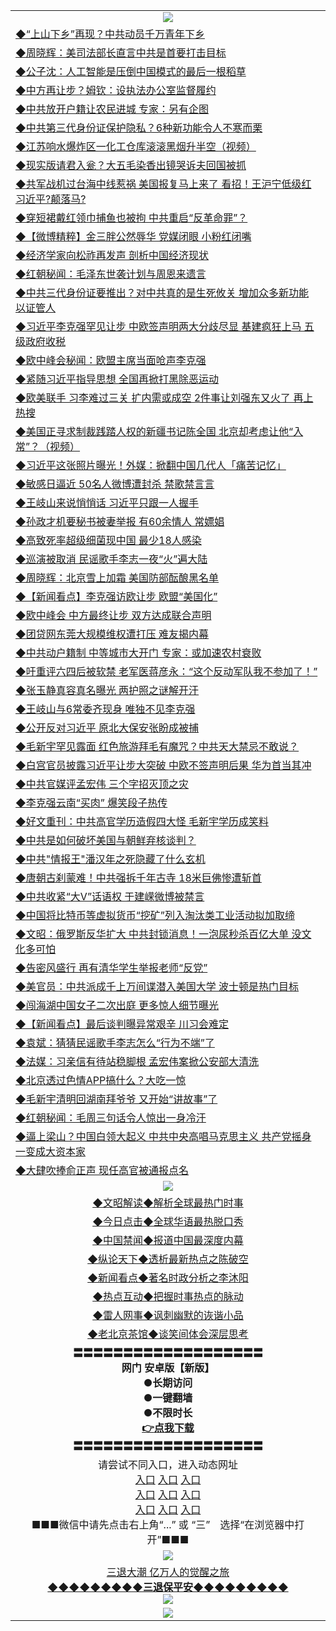 <table>
  <tr>
    <td align=center><img src="https://github.com/gyhhx/image-upload/blob/master/yaowen.jpg" /></td>
  </tr>
  <tr>
<td align=left>
<a href="https://ctbtfdoocixoa.global.ssl.fastly.net/oo.aspx?name=c1027957&key=ofejcfaxcltk&from=gy">◆“上山下乡”再现？中共动员千万青年下乡</a><br/></td>
  </tr>
  <tr>
<td align=left>
<a href="https://ctbtfdoocixoa.global.ssl.fastly.net/oo.aspx?name=c1027990&key=ofejcfaxcltk&from=gy">◆周晓辉：美司法部长直言中共是首要打击目标</a><br/></td>
 </tr>
  <tr>
<td align=left>
<a href="http://ctbtfdoocixoa.global.ssl.fastly.net/oo.aspx?name=c1027958&key=ofejcfaxcltk&from=gy">◆公子沈：人工智能是压倒中国模式的最后一根稻草</a><br/></td>
 </tr>
   <tr>
<td align=left>
<a href="http://ctbtfdoocixoa.global.ssl.fastly.net/oo.aspx?name=c1027996&key=ofejcfaxcltk&from=gy">◆中方再让步？姆钦：设执法办公室监督履约</a><br/></td>
   </tr> 
  <tr>
<td align=left>
<a href="http://ctbtfdoocixoa.global.ssl.fastly.net/oo.aspx?name=c1027981&key=ofejcfaxcltk&from=gy">◆中共放开户籍让农民进城 专家：另有企图</a><br/></td>
  </tr> 
 <tr>
<td align=left>
<a href="http://ctbtfdoocixoa.global.ssl.fastly.net/oo.aspx?name=c1028025&key=ofejcfaxcltk&from=gy">◆中共第三代身份证保护隐私？6种新功能令人不寒而栗</a><br/>
</td>
   </tr>
 <tr>
<td align=left>
<a href="http://ctbtfdoocixoa.global.ssl.fastly.net/oo.aspx?name=c1027881&key=ofejcfaxcltk&from=gy">◆江苏响水爆炸区一化工仓库滚滚黑烟升半空（视频）</a><br/>
</td>
   </tr>
 <tr>
<td align=left>
<a href="http://ctbtfdoocixoa.global.ssl.fastly.net/oo.aspx?name=c1027995&key=ofejcfaxcltk&from=gy">◆现实版请君入瓮？大五毛染香出镜哭诉夫回国被抓</a><br/></td>
  </tr>
  <tr>
<td align=left>
<a href="http://ctbtfdoocixoa.global.ssl.fastly.net/oo.aspx?name=c1027885&key=ofejcfaxcltk&from=gy">◆共军战机过台海中线惹祸 美国报复马上来了 看招！王沪宁低级红习近平?颠落马?</a><br/></td>
 </tr>
   <tr>
<td align=left>
<a href="http://ctbtfdoocixoa.global.ssl.fastly.net/oo.aspx?name=c1027854&key=ofejcfaxcltk&from=gy">◆穿短裙戴红领巾捕鱼也被拘 中共重启“反革命罪”？</a><br/>
</td>
   </tr>
 <tr>
<td align=left>
<a href="http://ctbtfdoocixoa.global.ssl.fastly.net/oo.aspx?name=c1027752&key=ofejcfaxcltk&from=gy">◆【微博精粹】金三胖公然辱华 党媒闭眼 小粉红闭嘴</a><br/></td>
  </tr>
  <tr>
<td align=left>
<a href="http://ctbtfdoocixoa.global.ssl.fastly.net/oo.aspx?name=c1027887&key=ofejcfaxcltk&from=gy">◆经济学家向松祚再发声 剖析中国经济现状</a><br/></td>
 </tr>
  <tr>
<td align=left>
<a href="http://ctbtfdoocixoa.global.ssl.fastly.net/oo.aspx?name=c1022899&key=ofejcfaxcltk&from=gy">◆红朝秘闻：毛泽东世袭计划与周恩来遗言</a><br/></td>
 </tr>
   <tr>
<td align=left>
<a href="http://ctbtfdoocixoa.global.ssl.fastly.net/oo.aspx?name=c1027886&key=ofejcfaxcltk&from=gy">◆中共三代身份证要推出？对中共真的是生死攸关 增加众多新功能 以证管人</a><br/></td>
   </tr> 
  <tr>
<td align=left>
<a href="http://ctbtfdoocixoa.global.ssl.fastly.net/oo.aspx?name=c1027888&key=ofejcfaxcltk&from=gy">◆习近平李克强罕见让步 中欧签声明两大分歧尽显 基建疯狂上马 五级政府收税</a><br/></td>
  </tr> 
 <tr>
<td align=left>
<a href="http://ctbtfdoocixoa.global.ssl.fastly.net/oo.aspx?name=c1027892&key=ofejcfaxcltk&from=gy">◆欧中峰会秘闻：欧盟主席当面呛声李克强</a><br/>
</td>
   </tr>
 <tr>
<td align=left>
<a href="http://ctbtfdoocixoa.global.ssl.fastly.net/oo.aspx?name=c1027970&key=ofejcfaxcltk&from=gy">◆紧随习近平指导思想 全国再掀打黑除恶运动</a><br/>
</td>
   </tr>
 <tr>
<td align=left>
<a href="http://ctbtfdoocixoa.global.ssl.fastly.net/oo.aspx?name=c1027883&key=ofejcfaxcltk&from=gy">◆欧美联手 习李难过三关 扩内需或成空 2件事让刘强东又火了 再上热搜</a><br/></td>
  </tr>
  <tr>
<td align=left>
<a href="http://ctbtfdoocixoa.global.ssl.fastly.net/oo.aspx?name=c1027836&key=ofejcfaxcltk&from=gy">◆美国正寻求制裁践踏人权的新疆书记陈全国 北京却考虑让他“入常”？（视频）</a><br/></td>
 </tr>
   <tr>
<td align=left>
<a href="http://ctbtfdoocixoa.global.ssl.fastly.net/oo.aspx?name=c1028029&key=ofejcfaxcltk&from=gy">◆习近平这张照片曝光！外媒：掀翻中国几代人「痛苦记忆」</a><br/>
</td>
   </tr>
 <tr>
<td align=left>
<a href="http://ctbtfdoocixoa.global.ssl.fastly.net/oo.aspx?name=c1027895&key=ofejcfaxcltk&from=gy">◆敏感日逼近 50名人微博遭封杀 禁歌禁言言</a><br/>
</td>
   </tr>
<tr>
<td align=left>
<a href="https://ctbtfdoocixoa.global.ssl.fastly.net/oo.aspx?name=c1028076&key=ofejcfaxcltk&from=gy">◆王岐山来说悄悄话 习近平只跟一人握手</a><br/>
</td>       
  <tr>
<td align=left>
<a href="https://ctbtfdoocixoa.global.ssl.fastly.net/oo.aspx?name=c1027634&key=ofejcfaxcltk&from=gy">◆孙政才机要秘书被妻举报 有60余情人 常嫖娼</a><br/></td>
  </tr>
  <tr>
<td align=left>
<a href="https://ctbtfdoocixoa.global.ssl.fastly.net/oo.aspx?name=c1027651&key=ofejcfaxcltk&from=gy">◆高致死率超级细菌现中国 最少18人感染</a><br/></td>
 </tr>
  <tr>
<td align=left>
<a href="http://ctbtfdoocixoa.global.ssl.fastly.net/oo.aspx?name=c1027682&key=ofejcfaxcltk&from=gy">◆巡演被取消 民谣歌手李志一夜“火”遍大陆</a><br/></td>
 </tr>
   <tr>
<td align=left>
<a href="http://ctbtfdoocixoa.global.ssl.fastly.net/oo.aspx?name=c1027653&key=ofejcfaxcltk&from=gy">◆周晓辉：北京雪上加霜 美国防部酝酿黑名单</a><br/></td>
   </tr> 
  <tr>
<td align=left>
<a href="http://ctbtfdoocixoa.global.ssl.fastly.net/oo.aspx?name=c1027643&key=ofejcfaxcltk&from=gy">◆【新闻看点】李克强访欧让步 欧盟“美国化”</a><br/></td>
  </tr> 
 <tr>
<td align=left>
<a href="http://ctbtfdoocixoa.global.ssl.fastly.net/oo.aspx?name=c1027599&key=ofejcfaxcltk&from=gy">◆欧中峰会 中方最终让步 双方达成联合声明</a><br/>
</td>
   </tr>
 <tr>
<td align=left>
<a href="http://ctbtfdoocixoa.global.ssl.fastly.net/oo.aspx?name=c1027568&key=ofejcfaxcltk&from=gy">◆团贷网东莞大规模维权遭打压 难友揭内幕</a><br/>
</td>
   </tr>
 <tr>
<td align=left>
<a href="http://ctbtfdoocixoa.global.ssl.fastly.net/oo.aspx?name=c1027718&key=ofejcfaxcltk&from=gy">◆中共动户籍制 中等城市大开门 专家：或加速农村衰败</a><br/></td>
  </tr>
  <tr>
<td align=left>
<a href="http://ctbtfdoocixoa.global.ssl.fastly.net/oo.aspx?name=c1027571&key=ofejcfaxcltk&from=gy">◆吁重评六四后被软禁 老军医蒋彦永：“这个反动军队我不参加了！”</a><br/></td>
 </tr>
   <tr>
<td align=left>
<a href="http://ctbtfdoocixoa.global.ssl.fastly.net/oo.aspx?name=c1027700&key=ofejcfaxcltk&from=gy">◆张玉静真容真名曝光 两护照之谜解开汗</a><br/>
</td>
   </tr>
 <tr>
<td align=left>
<a href="http://ctbtfdoocixoa.global.ssl.fastly.net/oo.aspx?name=c1027628&key=ofejcfaxcltk&from=gy">◆王岐山与6常委齐现身 唯独不见李克强</a><br/></td>
  </tr>
  <tr>
<td align=left>
<a href="http://ctbtfdoocixoa.global.ssl.fastly.net/oo.aspx?name=c1027420&key=ofejcfaxcltk&from=gy">◆公开反对习近平 原北大保安张盼成被捕</a><br/></td>
 </tr>
  <tr>
<td align=left>
<a href="http://ctbtfdoocixoa.global.ssl.fastly.net/oo.aspx?name=c1027575&key=ofejcfaxcltk&from=gy">◆毛新宇罕见露面 红色旅游拜毛有魔咒？中共天大禁忌不敢说？</a><br/></td>
 </tr>
   <tr>
<td align=left>
<a href="http://ctbtfdoocixoa.global.ssl.fastly.net/oo.aspx?name=c1027564&key=ofejcfaxcltk&from=gy">◆白宫官员披露习近平让步大突破 中欧不签声明后果 华为首当其冲</a><br/></td>
   </tr> 
  <tr>
<td align=left>
<a href="http://ctbtfdoocixoa.global.ssl.fastly.net/oo.aspx?name=c1027499&key=ofejcfaxcltk&from=gy">◆中共官媒评孟宏伟 三个字招灭顶之灾</a><br/></td>
  </tr> 
 <tr>
<td align=left>
<a href="http://ctbtfdoocixoa.global.ssl.fastly.net/oo.aspx?name=c1027377&key=ofejcfaxcltk&from=gy">◆李克强云南“买肉” 爆笑段子热传</a><br/>
</td>
   </tr>
 <tr>
<td align=left>
<a href="http://ctbtfdoocixoa.global.ssl.fastly.net/oo.aspx?name=c1027693&key=ofejcfaxcltk&from=gy">◆好文重刊：中共高官学历造假四大怪 毛新宇学历成笑料</a><br/>
</td>
   </tr>
 <tr>
<td align=left>
<a href="http://ctbtfdoocixoa.global.ssl.fastly.net/oo.aspx?name=c1027685&key=ofejcfaxcltk&from=gy">◆中共是如何破坏美国与朝鲜弃核谈判？</a><br/></td>
  </tr>
  <tr>
<td align=left>
<a href="http://ctbtfdoocixoa.global.ssl.fastly.net/oo.aspx?name=c1027546&key=ofejcfaxcltk&from=gy">◆中共"情报王"潘汉年之死隐藏了什么玄机</a><br/></td>
 </tr>
   <tr>
<td align=left>
<a href="http://ctbtfdoocixoa.global.ssl.fastly.net/oo.aspx?name=c1027590&key=ofejcfaxcltk&from=gy">◆唐朝古刹蒙难！中共强拆千年古寺 18米巨佛惨遭斩首</a><br/>
</td>
   </tr>
 <tr>
<td align=left>
<a href="http://ctbtfdoocixoa.global.ssl.fastly.net/oo.aspx?name=c1027681&key=ofejcfaxcltk&from=gy">◆中共收紧“大V”话语权 于建嵘微博被禁言</a><br/>
</td>
   </tr>
<tr>
<td align=left>
<a href="https://ctbtfdoocixoa.global.ssl.fastly.net/oo.aspx?name=c1027597&key=ofejcfaxcltk&from=gy">◆中国将比特币等虚拟货币“挖矿”列入淘汰类工业活动拟加取缔</a><br/>
</td>       
  <tr>
<td align=left>
<a href="https://ctbtfdoocixoa.global.ssl.fastly.net/oo.aspx?name=c1027409&key=ofejcfaxcltk&from=gy">◆文昭：俄罗斯反华扩大 中共封锁消息！一泡尿秒杀百亿大单 没文化多可怕</a><br/></td>
  </tr>
  <tr>
<td align=left>
<a href="https://ctbtfdoocixoa.global.ssl.fastly.net/oo.aspx?name=c1027193&key=ofejcfaxcltk&from=gy">◆告密风盛行 再有清华学生举报老师“反党”</a><br/></td>
 </tr>
  <tr>
<td align=left>
<a href="http://ctbtfdoocixoa.global.ssl.fastly.net/oo.aspx?name=c1027364&key=ofejcfaxcltk&from=gy">◆美官员：中共派成千上万间谍潜入美国大学 波士顿是热门目标</a><br/></td>
 </tr>
   <tr>
<td align=left>
<a href="http://ctbtfdoocixoa.global.ssl.fastly.net/oo.aspx?name=c1027356&key=ofejcfaxcltk&from=gy">◆闯海湖中国女子二次出庭 更多惊人细节曝光</a><br/></td>
   </tr> 
  <tr>
<td align=left>
<a href="http://ctbtfdoocixoa.global.ssl.fastly.net/oo.aspx?name=c1027284&key=ofejcfaxcltk&from=gy">◆【新闻看点】最后谈判曝异常艰辛 川习会难定</a><br/></td>
  </tr> 
 <tr>
<td align=left>
<a href="http://ctbtfdoocixoa.global.ssl.fastly.net/oo.aspx?name=c1027203&key=ofejcfaxcltk&from=gy">◆袁斌：猜猜民谣歌手李志怎么“行为不端”了</a><br/>
</td>
   </tr>
 <tr>
<td align=left>
<a href="http://ctbtfdoocixoa.global.ssl.fastly.net/oo.aspx?name=c1027145&key=ofejcfaxcltk&from=gy">◆法媒：习亲信有待站稳脚根 孟宏伟案掀公安部大清洗</a><br/>
</td>
   </tr>
 <tr>
<td align=left>
<a href="http://ctbtfdoocixoa.global.ssl.fastly.net/oo.aspx?name=c1027251&key=ofejcfaxcltk&from=gy">◆北京透过色情APP搞什么？大吃一惊</a><br/></td>
  </tr>
  <tr>
<td align=left>
<a href="http://ctbtfdoocixoa.global.ssl.fastly.net/oo.aspx?name=c1027245&key=ofejcfaxcltk&from=gy">◆毛新宇清明回湖南拜爷爷 又开始“讲故事”了</a><br/></td>
 </tr>
   <tr>
<td align=left>
<a href="http://ctbtfdoocixoa.global.ssl.fastly.net/oo.aspx?name=c1027151&key=ofejcfaxcltk&from=gy">◆红朝秘闻：毛周三句话令人惊出一身冷汗</a><br/>
</td>
   </tr>
 <tr>
<td align=left>
<a href="http://ctbtfdoocixoa.global.ssl.fastly.net/oo.aspx?name=c1027250&key=ofejcfaxcltk&from=gy">◆逼上梁山？中国白领大起义 中共中央高唱马克思主义 共产党摇身一变成大资本家</a><br/></td>
  </tr>
  <tr>
<td align=left>
<a href="http://ctbtfdoocixoa.global.ssl.fastly.net/oo.aspx?name=c1027384&key=ofejcfaxcltk&from=gy">◆大肆吹捧俞正声 现任高官被通报点名</a><br/></td>
 </tr>
 <tr>
    <td align=center><img src="https://github.com/gyhhx/image-upload/blob/master/ogate-c.JPG" /></td>
  </tr>
  <tr>
   <td align=center>
<a href="http://ctbtfdoocixoa.global.ssl.fastly.net/oo.aspx?name=c816857&key=ofejcfaxcltk&from=gy&tag=9973110">◆文昭解读◆解析全球最热门时事</a><br/>
    </td>
  </tr>
   <tr>
   <td align=center> 
<a href="http://ctbtfdoocixoa.global.ssl.fastly.net/oo.aspx?name=c816850&key=ofejcfaxcltk&from=gy&tag=9877">◆今日点击◆全球华语最热脱口秀</a><br/>
    </td>
  </tr>
  <tr>
  <td align=center>
<a href="http://ctbtfdoocixoa.global.ssl.fastly.net/oo.aspx?name=c816860&key=ofejcfaxcltk&from=gy&tag=99733110">◆中国禁闻◆报道中国最深度内幕</a><br/>
   </tr>
  <tr>
     <td align=center>
<a href="http://ctbtfdoocixoa.global.ssl.fastly.net/oo.aspx?name=c816855&key=ofejcfaxcltk&from=gy&tag=997110">◆纵论天下◆透析最新热点之陈破空</a><br/>
   </tr>
   <tr>
      <td align=center>
<a href="http://ctbtfdoocixoa.global.ssl.fastly.net/oo.aspx?name=c838308&key=ofejcfaxcltk&from=gy&tag=9973110">◆新闻看点◆著名时政分析之李沐阳</a><br/>
   </tr>
   <tr>
     <td align=center>
<a href="http://ctbtfdoocixoa.global.ssl.fastly.net/oo.aspx?name=c816852&key=ofejcfaxcltk&from=gy&tag=9733110">◆热点互动◆把握时事热点的脉动</a><br/>
   </tr>
   <tr>
      <td align=center>
<a href="http://ctbtfdoocixoa.global.ssl.fastly.net/oo.aspx?name=c816694&key=ofejcfaxcltk&from=gy&tag=93310">◆雷人网事◆讽刺幽默的诙谐小品</a><br/>
   </tr>
   <tr>
    <td align=center>
<a href="http://ctbtfdoocixoa.global.ssl.fastly.net/oo.aspx?name=c816650&key=ofejcfaxcltk&from=gy&tag=9973110">◆老北京茶馆◆谈笑间体会深层思考</a><br/>
   </tr>
  <tr>
    <td align=center>
 <b>〓〓〓〓〓〓〓〓〓〓〓〓〓〓〓〓〓〓〓<br/>网门 安卓版【新版】<br/> ●长期访问<br/> ●一键翻墙<br/>  ●不限时长<br/> 
 <a href="https://share.weiyun.com/5K7U2P5">👉<b>点我下载</a><br/>〓〓〓〓〓〓〓〓〓〓〓〓〓〓〓〓〓〓〓<br/>
    </td>
    </tr>
   <tr>
    <td align=center>请尝试不同入口，进入动态网址<br/>
      <a href="https://s3.us-east-2.amazonaws.com/ogateo/show.htm">入口</a>
      <a href="https://s3.ca-central-1.amazonaws.com/ogatec/show.htm">入口</a>
      <a href="https://s3.ap-southeast-2.amazonaws.com/ogatey/show.htm">入口</a><br/>
      <a href="https://s3.ap-northeast-2.amazonaws.com/ogates/show.htm">入口</a>
      <a href="https://s3.eu-central-1.amazonaws.com/ogatef/show.htm">入口</a>
      <a href="https://s3.ap-south-1.amazonaws.com/ogatem/show.htm">入口</a><br/>
      <a href="https://s3-us-west-1.amazonaws.com/ogaten/show.htm">入口</a>
      <a href="https://s3.eu-west-2.amazonaws.com/ogatel/show.htm">入口</a>
      <a href="https://s3.ap-northeast-1.amazonaws.com/ogatet/show.htm">入口</a><br/>
      ■■■微信中请先点击右上角“...” 或 “三”　选择“在浏览器中打开”■■■<b><br/>
    </td>
  </tr>
  <tr>
    <td align=center><img src="https://github.com/gyhhx/image-upload/blob/master/3.jpg" /> </td>
</tr>
  <tr>  
  <td align=center>
  <a href="http://ctbtfdoocixoa.global.ssl.fastly.net/oo.aspx?name=c894205&key=ofejcfaxcltk&from=gy&tag=9973110">三退大潮 亿万人的觉醒之旅</a><br/>
      <a href="http://ctbtfdoocixoa.global.ssl.fastly.net/oo.aspx?name=ogQuit.aspx&key=ofejcfaxcltk&from=gy"><b>◆◆◆◆◆◆◆◆◆三退保平安◆◆◆◆◆◆◆◆◆<br/></a>
      <img src="https://github.com/gyhhx/image-upload/blob/master/3t.jpg" /><br/>
      </td>
  </tr>
   <tr>
    <td align=center><img src="https://raw.githubusercontent.com/oGate2/Up/master/oGate_640.jpg"/></td>
  </tr>
</table>


